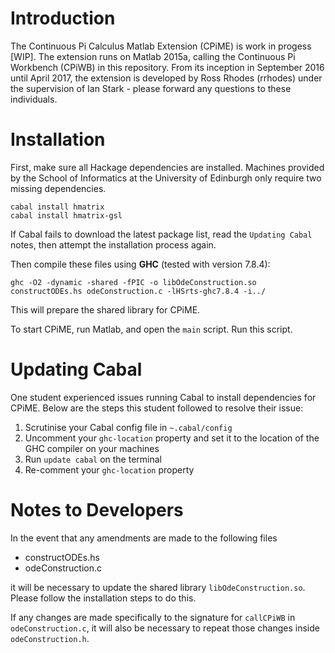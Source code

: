 # Introduction #
The Continuous Pi Calculus Matlab Extension (CPiME) is work in progess [WIP]. The extension runs on Matlab 2015a, calling the Continuous Pi Workbench (CPiWB) in this repository. From its inception in September 2016 until April 2017, the extension is developed by Ross Rhodes (rrhodes) under the supervision of Ian Stark - please forward any questions to these individuals.

# Installation #
First, make sure all Hackage dependencies are installed. Machines provided by the School of Informatics at the University of Edinburgh only require two missing dependencies.

```
cabal install hmatrix
cabal install hmatrix-gsl
```

If Cabal fails to download the latest package list, read the `Updating Cabal` notes, then attempt the installation process again.

Then compile these files using **GHC** (tested with version 7.8.4):

```
ghc -O2 -dynamic -shared -fPIC -o libOdeConstruction.so constructODEs.hs odeConstruction.c -lHSrts-ghc7.8.4 -i../
```

This will prepare the shared library for CPiME.

To start CPiME, run Matlab, and open the `main` script. Run this script.

# Updating Cabal #
One student experienced issues running Cabal to install dependencies for CPiME. Below are the steps this student followed to resolve their issue:

1. Scrutinise your Cabal config file in `~.cabal/config`
2. Uncomment your `ghc-location` property and set it to the location of the GHC compiler on your machines
3. Run `update cabal` on the terminal
4. Re-comment your `ghc-location` property

# Notes to Developers #
In the event that any amendments are made to the following files

* constructODEs.hs
* odeConstruction.c

it will be necessary to update the shared library `libOdeConstruction.so`. Please follow the installation steps to do this.

If any changes are made specifically to the signature for `callCPiWB` in `odeConstruction.c`, it will also be necessary to repeat those changes inside `odeConstruction.h`.
